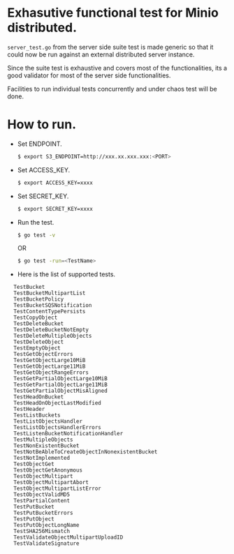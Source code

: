 # Exhasutive functional test for Minio distributed.
  `server_test.go` from the server side suite test is made generic so that it could now be run against an external
   distributed server instance.

   Since the suite test is exhaustive and covers most of the functionalities, its a good validator for most of the server side functionalities.

   Facilities to run individual tests concurrently and under chaos test will be done.

# How to run.

- Set ENDPOINT.

  ```sh
  $ export S3_ENDPOINT=http://xxx.xx.xxx.xxx:<PORT>
  ```

- Set ACCESS_KEY.

  ```sh
  $ export ACCESS_KEY=xxxx
  ```

- Set SECRET_KEY.

  ```sh
  $ export SECRET_KEY=xxxx
  ```
- Run the test.

  ```sh
  $ go test -v
  ```
     OR

  ```sh
  $ go test -run=<TestName>
  ```

- Here is the list of supported tests.
```
  TestBucket   
  TestBucketMultipartList      
  TestBucketPolicy      
  TestBucketSQSNotification     
  TestContentTypePersists      
  TestCopyObject       
  TestDeleteBucket     
  TestDeleteBucketNotEmpty     
  TestDeleteMultipleObjects    
  TestDeleteObject     
  TestEmptyObject      
  TestGetObjectErrors  
  TestGetObjectLarge10MiB      
  TestGetObjectLarge11MiB      
  TestGetObjectRangeErrors     
  TestGetPartialObjectLarge10MiB       
  TestGetPartialObjectLarge11MiB       
  TestGetPartialObjectMisAligned       
  TestHeadOnBucket     
  TestHeadOnObjectLastModified
  TestHeader   
  TestListBuckets      
  TestListObjectsHandler       
  TestListObjectsHandlerErrors
  TestListenBucketNotificationHandler
  TestMultipleObjects  
  TestNonExistentBucket        
  TestNotBeAbleToCreateObjectInNonexistentBucket       
  TestNotImplemented   
  TestObjectGet       
  TestObjectGetAnonymous   
  TestObjectMultipart
  TestObjectMultipartAbort  
  TestObjectMultipartListError
  TestObjectValidMD5   
  TestPartialContent  
  TestPutBucket      
  TestPutBucketErrors
  TestPutObject       
  TestPutObjectLongName    
  TestSHA256Mismatch   
  TestValidateObjectMultipartUploadID  
  TestValidateSignature        
```  
